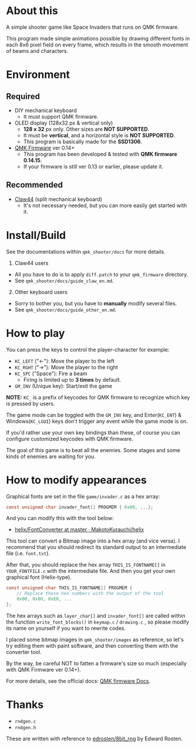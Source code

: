# About this

A simple shooter game like Space Invaders that runs on QMK firmware.

This program made simple animations possible by drawing different fonts in each 8x6 pixel field on every frame, which results in the smooth movement of beams and characters.


# Environment

## Required

- DIY mechanical keyboard
    - It must support QMK firmware.
- OLED display (128x32 px & vertical only)
    - **128 x 32** px only. Other sizes are **NOT SUPPORTED**.
    - It must be **vertical**, and a horizontal style is **NOT SUPPORTED**.
    - This program is basically made for the **SSD1306**.
- [QMK Firmware](https://github.com/qmk/qmk_firmware) ver 0.14+
    - This program has been developed & tested with **QMK firmware 0.14.15**.
    - If your firmware is still ver 0.13 or earlier, please update it.

## Recommended

- [Claw44](https://github.com/yfuku/claw44) (split mechanical keyboard)
    - It's not necessary needed, but you can more easily get started with it.


# Install/Build

See the documentations within `qmk_shooter/docs` for more details.

1. Claw44 users
- All you have to do is to apply `diff.patch` to your `qmk_firmware` directory.
- See `qmk_shooter/docs/guide_claw_en.md`.

2. Other keyboard users
- Sorry to bother you, but you have to **manually** modify several files.
- See `qmk_shooter/docs/guide_other_en.md`.


# How to play

You can press the keys to control the player-character for example:

- `KC_LEFT` ("←"): Move the player to the left
- `KC_RGHT` ("→"): Move the player to the right
- `KC_SPC` ("Space"): Fire a beam
    - Firing is limited up to **3 times** by default.
- `GM_INV` (Unique key): Start/exit the game

**NOTE:** `KC_` is a prefix of keycodes for QMK firmware to recognize which key is pressed by users.

The game mode can be toggled with the `GM_INV` key, and Enter(`KC_ENT`) & Windows(`KC_LGUI`) keys don't trigger any event while the game mode is on.

If you'd rather use your own key bindings than these, of course you can configure customized keycodes with QMK firmware.

The goal of this game is to beat all the enemies. Some stages and some kinds of enemies are waiting for you.


# How to modify appearances

Graphical fonts are set in the file `game/invader.c` as a hex array:

```c
const unsigned char invader_font[] PROGMEM { 0x00, ...};
```

And you can modify this with the tool below:

- [helix/FontConverter at master · MakotoKurauchi/helix](https://github.com/MakotoKurauchi/helix/tree/master/FontConverter)

This tool can convert a Bitmap image into a hex array (and vice versa). I recommend that you should redirect its standard output to an intermediate file (i.e. `font.txt`).

After that, you should replace the hex array `THIS_IS_FONTNAME[]` in `YOUR_FONTFILE.c` with the intermediate file. And then you get your own graphical font (Helix-type).

```c
const unsigned char THIS_IS_FONTNAME[] PROGMEM {
    // Replace these hex numbers with the output of the tool
    0x00, 0x80, 0xE0, ...
};
```

The hex arrays such as `layer_char[]` and `invader_font[]` are called within the function `write_font_blocks()` in `keymap.c` / `drawing.c` , so please modify its name on yourself if you want to rewrite codes.

I placed some bitmap images in `qmk_shooter/images` as reference, so let's try editing them with paint software, and then converting them with the converter tool.

By the way, be careful NOT to fatten a firmware's size so much (especially with QMK Firmware ver 0.14+).

For more details, see the official docs: [QMK firmware Docs](https://github.com/qmk/qmk_firmware).


# Thanks

- `rndgen.c`
- `rndgen.h`

These are written with reference to [edrosten/8bit_rng](https://github.com/edrosten/8bit_rng) by Edward Rosten.

